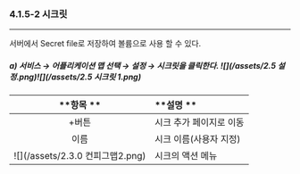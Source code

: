 ### 4.1.5-2 시크릿

---

서버에서 Secret file로 저장하여 볼륨으로 사용 할 수 있다.

##### a\)    서비스 → 어플리케이션 맵 선택 → 설정 → 시크릿을 클릭한다. ![](/assets/2.5 설정.png)![](/assets/2.5 시크릿 1.png)

| **항목  ** | **설명 ** |
| :---: | :--- |
| +버튼 | 시크 추가 페이지로 이동 |
| 이름 | 시크 이름\(사용자 지정\) |
| ![](/assets/2.3.0 컨피그맵2.png) | 시크의 액션 메뉴 |



